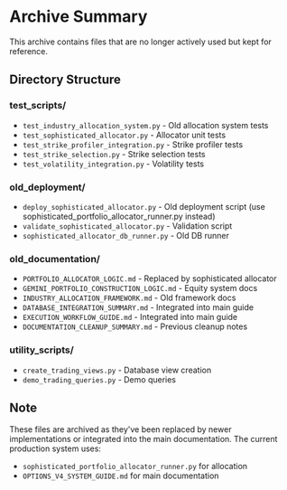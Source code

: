 # Archive Summary

This archive contains files that are no longer actively used but kept for reference.

## Directory Structure

### test_scripts/
- `test_industry_allocation_system.py` - Old allocation system tests
- `test_sophisticated_allocator.py` - Allocator unit tests
- `test_strike_profiler_integration.py` - Strike profiler tests
- `test_strike_selection.py` - Strike selection tests
- `test_volatility_integration.py` - Volatility tests

### old_deployment/
- `deploy_sophisticated_allocator.py` - Old deployment script (use sophisticated_portfolio_allocator_runner.py instead)
- `validate_sophisticated_allocator.py` - Validation script
- `sophisticated_allocator_db_runner.py` - Old DB runner

### old_documentation/
- `PORTFOLIO_ALLOCATOR_LOGIC.md` - Replaced by sophisticated allocator
- `GEMINI_PORTFOLIO_CONSTRUCTION_LOGIC.md` - Equity system docs
- `INDUSTRY_ALLOCATION_FRAMEWORK.md` - Old framework docs
- `DATABASE_INTEGRATION_SUMMARY.md` - Integrated into main guide
- `EXECUTION_WORKFLOW_GUIDE.md` - Integrated into main guide
- `DOCUMENTATION_CLEANUP_SUMMARY.md` - Previous cleanup notes

### utility_scripts/
- `create_trading_views.py` - Database view creation
- `demo_trading_queries.py` - Demo queries

## Note
These files are archived as they've been replaced by newer implementations or integrated into the main documentation. The current production system uses:
- `sophisticated_portfolio_allocator_runner.py` for allocation
- `OPTIONS_V4_SYSTEM_GUIDE.md` for main documentation